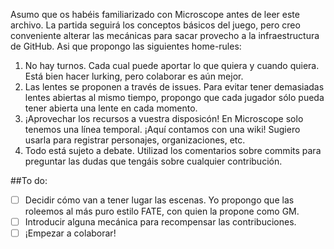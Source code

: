 Asumo que os habéis familiarizado con Microscope antes de leer este archivo.
La partida seguirá los conceptos básicos del juego, pero creo conveniente alterar las mecánicas para sacar provecho a la infraestructura de GitHub. Asi que propongo las siguientes home-rules:

1. No hay turnos. Cada cual puede aportar lo que quiera y cuando quiera. Está bien hacer lurking, pero colaborar es aún mejor.
2. Las lentes se proponen a través de issues. Para evitar tener demasiadas lentes abiertas al mismo tiempo, propongo que cada jugador sólo pueda tener abierta una lente en cada momento.
3. ¡Aprovechar los recursos a vuestra disposicón! En Microscope solo tenemos una línea temporal. ¡Aquí contamos con una wiki! Sugiero usarla para registrar personajes, organizaciones, etc.
4. Todo está sujeto a debate. Utilizad los comentarios sobre commits para preguntar las dudas que tengáis sobre cualquier contribución.

##To do:
- [ ] Decidir cómo van a tener lugar las escenas. Yo propongo que las roleemos al más puro estilo FATE, con quien la propone como GM.
- [ ] Introducir alguna mecánica para recompensar las contribuciones.
- [ ] ¡Empezar a colaborar!
